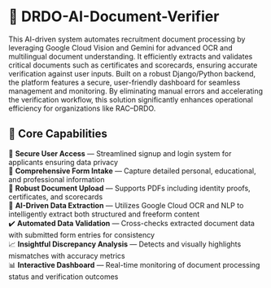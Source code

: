 # 🧠 DRDO-AI-Document-Verifier
This AI-driven system automates recruitment document processing by leveraging Google Cloud Vision and Gemini for advanced OCR and multilingual document understanding. It efficiently extracts and validates critical documents such as certificates and scorecards, ensuring accurate verification against user inputs.
Built on a robust Django/Python backend, the platform features a secure, user-friendly dashboard for seamless management and monitoring. By eliminating manual errors and accelerating the verification workflow, this solution significantly enhances operational efficiency for organizations like RAC–DRDO.

## 🔎 Core Capabilities

🔐 **Secure User Access** — Streamlined signup and login system for applicants ensuring data privacy  
📝 **Comprehensive Form Intake** — Capture detailed personal, educational, and professional information  
📁 **Robust Document Upload** — Supports PDFs including identity proofs, certificates, and scorecards  
🧠 **AI-Driven Data Extraction** — Utilizes Google Cloud OCR and NLP to intelligently extract both structured and freeform content  
✔️ **Automated Data Validation** — Cross-checks extracted document data with submitted form entries for consistency  
📈 **Insightful Discrepancy Analysis** — Detects and visually highlights mismatches with accuracy metrics  
📊 **Interactive Dashboard** — Real-time monitoring of document processing status and verification outcomes  

